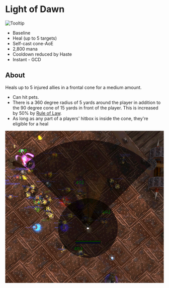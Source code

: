 # Light of Dawn

![Tooltip](https://user-images.githubusercontent.com/4565223/39841451-0ac84f44-53e3-11e8-9028-3a335e68c75b.png)

- Baseline
- Heal (up to 5 targets)
- Self-cast cone-AoE
- 2,800 mana
- Cooldown reduced by Haste
- Instant - GCD

## About

Heals up to 5 injured allies in a frontal cone for a medium amount.

- Can hit pets.
- There is a 360 degree radius of 5 yards around the player in addition to the 90 degree cone of 15 yards in front of the player. This is increased by 50% by [Rule of Law](Talents/30/RuleOfLaw.md).
- As long as any part of a players' hitbox is inside the cone, they're eligible for a heal

![LoD cone](/Assets/lod-cone.gif)
